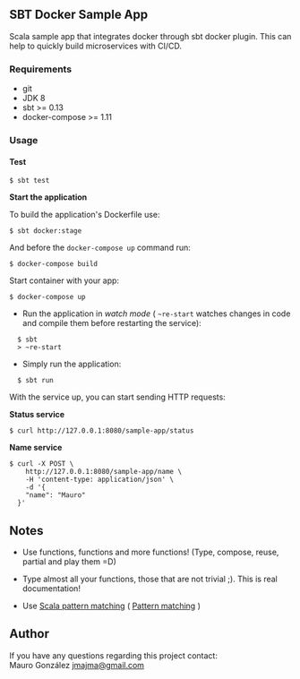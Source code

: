 ## SBT Docker Sample App

Scala sample app that integrates docker through sbt docker plugin. This can help to quickly build microservices with CI/CD.

### Requirements

* git
* JDK 8
* sbt >= 0.13
* docker-compose >= 1.11

### Usage

#### Test
```
$ sbt test
```

**Start the application**

To build the application's Dockerfile use:
```
$ sbt docker:stage
```
And before the `docker-compose up` command run:
```
$ docker-compose build
```
Start container with your app:
```
$ docker-compose up
```
* Run the application in _watch mode_ ( `~re-start` watches changes in code and compile them before restarting the service):
```
  $ sbt 
  > ~re-start
```

* Simply run the application:
```
  $ sbt run
```

With the service up, you can start sending HTTP requests:

**Status service**
```
$ curl http://127.0.0.1:8080/sample-app/status
```


**Name service**
```
$ curl -X POST \
    http://127.0.0.1:8080/sample-app/name \
    -H 'content-type: application/json' \    
    -d '{
  	"name": "Mauro"
  }'
```

## Notes
* Use functions, functions and more functions! (Type, compose, reuse, partial and play them =D)

* Type almost all your functions, those that are not trivial ;). This is real documentation!

* Use [Scala pattern matching](http://docs.scala-lang.org/tutorials/tour/pattern-matching.html)
( [Pattern matching](http://wiki.c2.com/?PatternMatching) )



## Author

If you have any questions regarding this project contact:  
Mauro González <jmajma@gmail.com>
